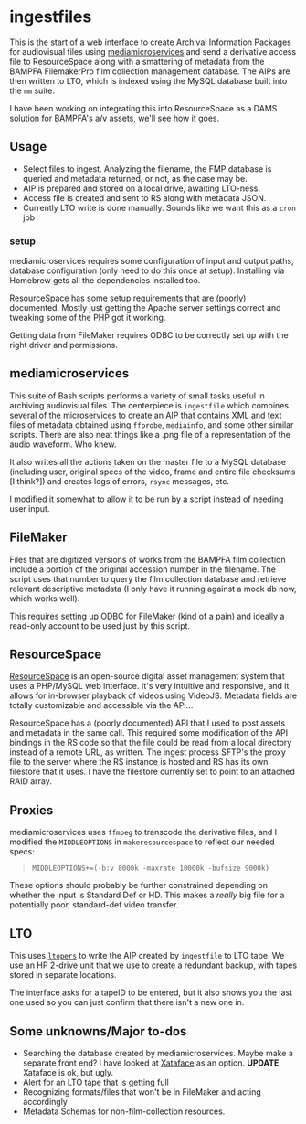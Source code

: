 # ingestfiles
This is the start of a web interface to create Archival Information Packages for audiovisual files using [mediamicroservices](https://github.com/BAM-PFA/mm) and send a derivative access file to ResourceSpace along with a smattering of metadata from the BAMPFA FilemakerPro film collection management database. The AIPs are then written to LTO, which is indexed using the MySQL database built into the `mm` suite. 

I have been working on integrating this into ResourceSpace as a DAMS solution for BAMPFA's a/v assets, we'll see how it goes.

## Usage

* Select files to ingest. Analyzing the filename, the FMP database is queried and metadata returned, or not, as the case may be. 
* AIP is prepared and stored on a local drive, awaiting LTO-ness. 
* Access file is created and sent to RS along with metadata JSON. 
* Currently LTO write is done manually. Sounds like we want this as a `cron` job
### setup

mediamicroservices requires some configuration of input and output paths, database configuration (only need to do this once at setup). Installing via Homebrew gets all the dependencies installed too.

ResourceSpace has some setup requirements that are [\(poorly\)](https://www.resourcespace.com/knowledge-base/systemadmin/install_macosx) documented. Mostly just getting the Apache server settings correct and tweaking some of the PHP got it working.

Getting data from FileMaker requires ODBC to be correctly set up with the right driver and permissions.


## mediamicroservices

This suite of Bash scripts performs a variety of small tasks useful in archiving audiovisual files. The centerpiece is `ingestfile` which combines several of the microservices to create an AIP that contains XML and text files of metadata obtained using `ffprobe`, `mediainfo`, and some other similar scripts. There are also neat things like a .png file of a representation of the audio waveform. Who knew.

It also writes all the actions taken on the master file to a MySQL database (including user, original specs of the video, frame and entire file checksums [I think?]) and creates logs of errors, `rsync` messages, etc.

I modified it somewhat to allow it to be run by a script instead of needing user input.


## FileMaker

Files that are digitized versions of works from the BAMPFA film collection include a portion of the original accession number in the filename. The script uses that number to query the film collection database and retrieve relevant descriptive metadata (I only have it running against a mock db now, which works well). 

This requires setting up ODBC for FileMaker (kind of a pain) and ideally a read-only account to be used just by this script.

## ResourceSpace

[ResourceSpace](https://www.resourcespace.com/) is an open-source digital asset management system that uses a PHP/MySQL web interface. It's very intuitive and responsive, and it allows for in-browser playback of videos using VideoJS. Metadata fields are totally customizable and accessible via the API... 

ResourceSpace has a (poorly documented) API that I used to post assets and metadata in the same call. This required some modification of the API bindings in the RS code so that the file could be read from a local directory instead of a remote URL, as written. The ingest process SFTP's the proxy file to the server where the RS instance is hosted and RS has its own filestore that it uses. I have the filestore currently set to point to an attached RAID array.

## Proxies

mediamicroservices uses `ffmpeg` to transcode the derivative files, and I modified the `MIDDLEOPTIONS` in `makeresourcespace` to reflect our needed specs:

> `MIDDLEOPTIONS+=(-b:v 8000k -maxrate 10000k -bufsize 9000k)`

These options should probably be further constrained depending on whether the input is Standard Def or HD. This makes a *really* big file for a potentially poor, standard-def video transfer.

## LTO

This uses [`ltopers`](https://github.com/amiaopensource/ltopers) to write the AIP created by `ingestfile` to LTO tape. We use an HP 2-drive unit that we use to create a redundant backup, with tapes stored in separate locations.

The interface asks for a tapeID to be entered, but it also shows you the last one used so you can just confirm that there isn't a new one in.


## Some unknowns/Major to-dos

* Searching the database created by mediamicroservices. Maybe make a separate front end? I have looked at [Xataface](http://xataface.com/) as an option. **UPDATE** Xataface is ok, but ugly.
* Alert for an LTO tape that is getting full
* Recognizing formats/files that won't be in FileMaker and acting accordingly
* Metadata Schemas for non-film-collection resources.